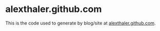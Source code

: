 # alexthaler.github.com

This is the code used to generate by blog/site at [alexthaler.github.com](http://alexthaler.github.com).